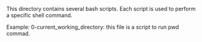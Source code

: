 This directory contains several bash scripts.
Each script is used to perform a specific shell command.

Example:
0-current_working_directory: this file is a script to run pwd commad.
